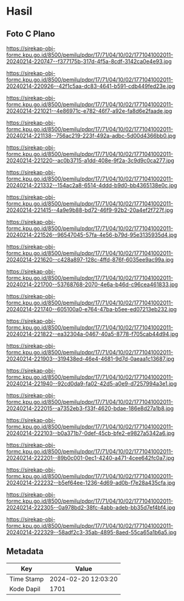 # Hasil

## Foto C Plano

https://sirekap-obj-formc.kpu.go.id/8500/pemilu/pdpr/17/71/04/10/02/1771041002011-20240214-220747--f377175b-317d-4f5a-8cdf-3142ca0e4e93.jpg

https://sirekap-obj-formc.kpu.go.id/8500/pemilu/pdpr/17/71/04/10/02/1771041002011-20240214-220926--42f1c5aa-dc83-4641-b591-cdb449fed23e.jpg

https://sirekap-obj-formc.kpu.go.id/8500/pemilu/pdpr/17/71/04/10/02/1771041002011-20240214-221021--4e86971c-e782-46f7-a92e-fa8d6e2faade.jpg

https://sirekap-obj-formc.kpu.go.id/8500/pemilu/pdpr/17/71/04/10/02/1771041002011-20240214-221138--756ac219-223f-492a-adbc-5d00d4366bb0.jpg

https://sirekap-obj-formc.kpu.go.id/8500/pemilu/pdpr/17/71/04/10/02/1771041002011-20240214-221220--ac0b3715-a1dd-408e-9f2a-3c9d9c0ca277.jpg

https://sirekap-obj-formc.kpu.go.id/8500/pemilu/pdpr/17/71/04/10/02/1771041002011-20240214-221332--154ac2a8-6514-4ddd-b9d0-bb4365138e0c.jpg

https://sirekap-obj-formc.kpu.go.id/8500/pemilu/pdpr/17/71/04/10/02/1771041002011-20240214-221415--4a9e9b88-bd72-46f9-92b2-20a4ef2f727f.jpg

https://sirekap-obj-formc.kpu.go.id/8500/pemilu/pdpr/17/71/04/10/02/1771041002011-20240214-221526--96547045-57fa-4e56-b79d-95e3135935d4.jpg

https://sirekap-obj-formc.kpu.go.id/8500/pemilu/pdpr/17/71/04/10/02/1771041002011-20240214-221620--c428a897-128c-4ffd-876f-6035ee9ac99a.jpg

https://sirekap-obj-formc.kpu.go.id/8500/pemilu/pdpr/17/71/04/10/02/1771041002011-20240214-221700--53768768-2070-4e6a-b46d-c96cea461833.jpg

https://sirekap-obj-formc.kpu.go.id/8500/pemilu/pdpr/17/71/04/10/02/1771041002011-20240214-221740--605100a0-e764-47ba-b5ee-ed07213eb232.jpg

https://sirekap-obj-formc.kpu.go.id/8500/pemilu/pdpr/17/71/04/10/02/1771041002011-20240214-221822--ea32304a-0467-40a5-8778-f705cab44d94.jpg

https://sirekap-obj-formc.kpu.go.id/8500/pemilu/pdpr/17/71/04/10/02/1771041002011-20240214-221903--319438ed-46e4-4681-9d7d-0aeaa1c13687.jpg

https://sirekap-obj-formc.kpu.go.id/8500/pemilu/pdpr/17/71/04/10/02/1771041002011-20240214-221940--92cd0da9-fa02-42d5-a0e9-d7257994a3e1.jpg

https://sirekap-obj-formc.kpu.go.id/8500/pemilu/pdpr/17/71/04/10/02/1771041002011-20240214-222015--a7352eb3-f33f-4620-bdae-186e8d27a1b8.jpg

https://sirekap-obj-formc.kpu.go.id/8500/pemilu/pdpr/17/71/04/10/02/1771041002011-20240214-222103--b0a371b7-0def-45cb-bfe2-e9827a5342a6.jpg

https://sirekap-obj-formc.kpu.go.id/8500/pemilu/pdpr/17/71/04/10/02/1771041002011-20240214-222201--89b0c001-0ec1-4240-a471-4cee642fc0a7.jpg

https://sirekap-obj-formc.kpu.go.id/8500/pemilu/pdpr/17/71/04/10/02/1771041002011-20240214-222232--b5ef64ee-1236-4d69-ad0b-f7e28a435cfa.jpg

https://sirekap-obj-formc.kpu.go.id/8500/pemilu/pdpr/17/71/04/10/02/1771041002011-20240214-222305--0a978bd2-38fc-4abb-adeb-bb35d7ef4bf4.jpg

https://sirekap-obj-formc.kpu.go.id/8500/pemilu/pdpr/17/71/04/10/02/1771041002011-20240214-222329--58adf2c3-35ab-4895-8aed-55ca65a1b6a5.jpg


## Metadata

| Key        | Value               |
| ---------- | ------------------- |
| Time Stamp | 2024-02-20 12:03:20 |
| Kode Dapil | 1701                |



